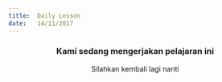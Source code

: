 ```yaml
---
title:  Daily Lesson
date:   14/11/2017
---
```


### <center>Kami sedang mengerjakan pelajaran ini</center>
<center>Silahkan kembali lagi nanti</center>
